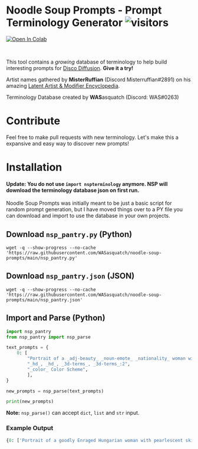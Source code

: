 # **Noodle Soup Prompts** - Prompt Terminology Generator</font> ![visitors](https://visitor-badge.glitch.me/badge?page_id=Noodle-Soup-Prompts-Github&left_color=blue&right_color=orange) 

<a href="https://rebrand.ly/noodle-soup-prompts"><img src="https://colab.research.google.com/assets/colab-badge.svg" alt="Open In Colab"/></a>

&nbsp;

This tool contains a *growing* database of terminology to help build interesting prompts for [Disco Diffusion](https://discodiffusion.com/). **Give it a try!**

Artist names gathered by **MisterRuffian** (Discord Misterruffian#2891) on his amazing [Latent Artist & Modifier Encyclopedia](https://docs.google.com/spreadsheets/d/1_jgQ9SyvUaBNP1mHHEzZ6HhL_Es1KwBKQtnpnmWW82I/).

Terminology Database created by **WAS**asquatch (Discord: WAS\#0263)

# Contribute
Feel free to make pull requests with new terminology. Let's make this a expansive and easy way to discover new prompts!

# Installation

#### **Update**: You do not use `import nspterminology` anymore. NSP will download the terminology database json on first run. 

Noodle Soup Prompts was initially meant to be just a basic script for random prompt generation, but I have moved things over to a PY file you can download and import to use the database in your own projects. 


## Download `nsp_pantry.py` (Python)
```
wget -q --show-progress --no-cache 'https://raw.githubusercontent.com/WASasquatch/noodle-soup-prompts/main/nsp_pantry.py'
```

## Download `nsp_pantry.json` (JSON)
```
wget -q --show-progress --no-cache 'https://raw.githubusercontent.com/WASasquatch/noodle-soup-prompts/main/nsp_pantry.json'
```

## Import and Parse (Python)

```python
import nsp_pantry
from nsp_pantry import nsp_parse

text_prompts = {
    0: [
        "Portrait of a _adj-beauty_ _noun-emote_ _nationality_ woman with pearlescent skin and white hair by _artist_, _site_.:5",
        "_hd_, _hd_, _3d-terms_, _3d-terms_:2",
        "_color_ Color Scheme",
        ],
}

new_prompts = nsp_parse(text_prompts)

print(new_prompts)
```
**Note:** `nsp_parse()` can accept `dict`, `list` and `str` input. 


### Example Output
```python
{0: ['Portrait of a goodly Enraged Hungarian woman with pearlescent skin and white hair by Ferdinand Keller, trending on CGSociety.:5', 'HDR, 12k resolution, Bitmap, Raster graphics:2', 'Uranian blue Color Scheme']}
```



